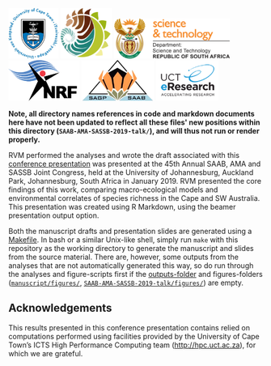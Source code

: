<p>
  <img src="../logos/UCT-logo.png"       height="100" />
  <img src="../logos/BIO-logo.png"       height="100" />
  <img src="../logos/DST-logo.png"       height="80"  />
  <img src="../logos/NRF-logo.png"       height="80"  />
  <img src="../logos/SAAB-logo.png"      height="80"  />
  <img src="../logos/eResearch-logo.png" height="80"  />
</p>

**Note, all directory names references in code and markdown documents here have not been updated to reflect all these files' new positions within this directory (`SAAB-AMA-SASSB-2019-talk/`), and will thus not run or render properly.**

RVM performed the analyses and wrote the draft associated with this [conference presentation](https://www.researchgate.net/publication/330262656_Environmental_turnover_predicts_plant_species_richness_turnover_-_Comparing_the_Greater_Cape_Floristic_Region_the_Southwest_Australia_Floristic_Region) was presented at the 45th Annual SAAB, AMA and SASSB Joint Congress, held at the University of Johannesburg, Auckland Park, Johannesburg, South Africa in January 2019. RVM presented the core findings of this work, comparing macro-ecological models and environmental correlates of species richness in the Cape and SW Australia. This presentation was created using R Markdown, using the beamer presentation output option.

Both the manuscript drafts and presentation slides are generated using a [Makefile](https://www.gnu.org/s/make/manual/html_node/Introduction.html). In bash or a similar Unix-like shell, simply run `make` with this repository as the working directory to generate the manuscript and slides from the source material. There are, however, some outputs from the analyses that are not automatically generated this way, so do run through the analyses and figure-scripts first if the [outputs-folder](outputs/) and figures-folders ([`manuscript/figures/`](manuscript/figures/), [`SAAB-AMA-SASSB-2019-talk/figures/`](SAAB-AMA-SASSB-2019-talk/figures/)) are empty.

## Acknowledgements

This results presented in this conference presentation contains relied on computations performed using facilities provided by the University of Cape Town’s ICTS High Performance Computing team (<http://hpc.uct.ac.za>), for which we are grateful.
